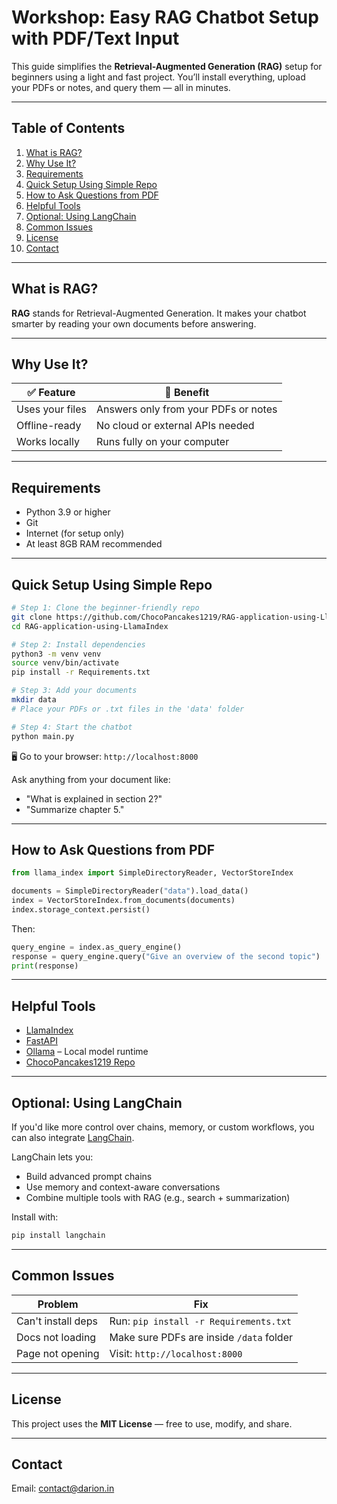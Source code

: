 # Workshop: Easy RAG Chatbot Setup with PDF/Text Input

This guide simplifies the **Retrieval-Augmented Generation (RAG)** setup for beginners using a light and fast project. You’ll install everything, upload your PDFs or notes, and query them — all in minutes.

---

## Table of Contents

1. [What is RAG?](#what-is-rag)
2. [Why Use It?](#why-use-it)
3. [Requirements](#requirements)
4. [Quick Setup Using Simple Repo](#quick-setup-using-simple-repo)
5. [How to Ask Questions from PDF](#how-to-ask-questions-from-pdf)
6. [Helpful Tools](#helpful-tools)
7. [Optional: Using LangChain](#optional-using-langchain)
8. [Common Issues](#common-issues)
9. [License](#license)
10. [Contact](#contact)

---

## What is RAG?

**RAG** stands for Retrieval-Augmented Generation. It makes your chatbot smarter by reading your own documents before answering.

---

## Why Use It?

| ✅ Feature       | 📌 Benefit                           |
| --------------- | ------------------------------------ |
| Uses your files | Answers only from your PDFs or notes |
| Offline-ready   | No cloud or external APIs needed     |
| Works locally   | Runs fully on your computer          |

---

## Requirements

* Python 3.9 or higher
* Git
* Internet (for setup only)
* At least 8GB RAM recommended

---

## Quick Setup Using Simple Repo

```bash
# Step 1: Clone the beginner-friendly repo
git clone https://github.com/ChocoPancakes1219/RAG-application-using-LlamaIndex.git
cd RAG-application-using-LlamaIndex

# Step 2: Install dependencies
python3 -m venv venv
source venv/bin/activate
pip install -r Requirements.txt

# Step 3: Add your documents
mkdir data
# Place your PDFs or .txt files in the 'data' folder

# Step 4: Start the chatbot
python main.py
```

🖥 Go to your browser: `http://localhost:8000`

Ask anything from your document like:

* "What is explained in section 2?"
* "Summarize chapter 5."

---

## How to Ask Questions from PDF

```python
from llama_index import SimpleDirectoryReader, VectorStoreIndex

documents = SimpleDirectoryReader("data").load_data()
index = VectorStoreIndex.from_documents(documents)
index.storage_context.persist()
```

Then:

```python
query_engine = index.as_query_engine()
response = query_engine.query("Give an overview of the second topic")
print(response)
```

---

## Helpful Tools

* [LlamaIndex](https://github.com/run-llama/llama_index)
* [FastAPI](https://github.com/fastapi/fastapi)
* [Ollama](https://github.com/ollama/ollama) – Local model runtime
* [ChocoPancakes1219 Repo](https://github.com/ChocoPancakes1219/RAG-application-using-LlamaIndex)

---

## Optional: Using LangChain

If you'd like more control over chains, memory, or custom workflows, you can also integrate [LangChain](https://github.com/langchain-ai/langchain).

LangChain lets you:

* Build advanced prompt chains
* Use memory and context-aware conversations
* Combine multiple tools with RAG (e.g., search + summarization)

Install with:

```bash
pip install langchain
```

---

## Common Issues

| Problem            | Fix                                      |
| ------------------ | ---------------------------------------- |
| Can't install deps | Run: `pip install -r Requirements.txt`   |
| Docs not loading   | Make sure PDFs are inside `/data` folder |
| Page not opening   | Visit: `http://localhost:8000`           |

---

## License

This project uses the **MIT License** — free to use, modify, and share.

---

## Contact

Email: [contact@darion.in](mailto:contact@darion.in)

